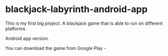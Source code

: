 # blackjack-labyrinth-android-app

This is my first big project. A blackjack game that is able to run on different platforms.

Android app version.

You can download the game from Google Play - 
